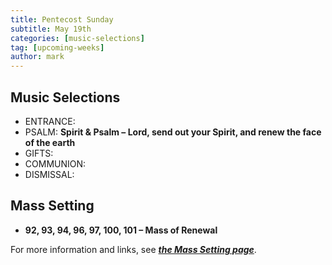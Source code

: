 ```yaml
---
title: Pentecost Sunday
subtitle: May 19th 
categories: [music-selections]
tag: [upcoming-weeks]
author: mark
---
```


## Music Selections

- ENTRANCE:
- PSALM: **Spirit & Psalm – Lord, send out your Spirit, and renew the face of the earth**
- GIFTS:
- COMMUNION:
- DISMISSAL:

## Mass Setting

- **92, 93, 94, 96, 97, 100, 101 – Mass of Renewal**

For more information and links, see _**[the Mass Setting page](/mass-setting/)**_.
